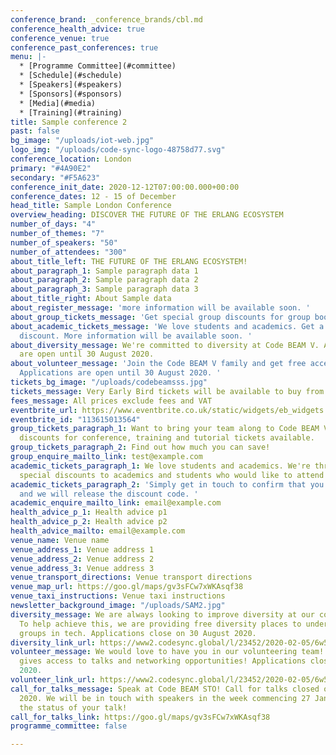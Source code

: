 ```yaml
---
conference_brand: _conference_brands/cbl.md
conference_health_advice: true
conference_venue: true
conference_past_conferences: true
menu: |-
  * [Programme Committee](#committee)
  * [Schedule](#schedule)
  * [Speakers](#speakers)
  * [Sponsors](#sponsors)
  * [Media](#media)
  * [Training](#training)
title: Sample conference 2
past: false
bg_image: "/uploads/iot-web.jpg"
logo_img: "/uploads/code-sync-logo-48758d77.svg"
conference_location: London
primary: "#4A90E2"
secondary: "#F5A623"
conference_init_date: 2020-12-12T07:00:00.000+00:00
conference_dates: 12 - 15 of December
head_title: Sample London Conference
overview_heading: DISCOVER THE FUTURE OF THE ERLANG ECOSYSTEM
number_of_days: "4"
number_of_themes: "7"
number_of_speakers: "50"
number_of_attendees: "300"
about_title_left: THE FUTURE OF THE ERLANG ECOSYSTEM!
about_paragraph_1: Sample paragraph data 1
about_paragraph_2: Sample paragraph data 2
about_paragraph_3: Sample paragraph data 3
about_title_right: About Sample data
about_register_message: 'more information will be available soon. '
about_group_tickets_message: 'Get special group discounts for group bookings. '
about_academic_tickets_message: 'We love students and academics. Get a special academic
  discount. More information will be available soon. '
about_diversity_message: We're committed to diversity at Code BEAM V. Applications
  are open until 30 August 2020.
about_volunteer_message: 'Join the Code BEAM V family and get free access to the conference!
  Applications are open until 30 August 2020. '
tickets_bg_image: "/uploads/codebeamsss.jpg"
tickets_message: Very Early Bird tickets will be available to buy from 28 Nov.
fees_message: All prices exclude fees and VAT
eventbrite_url: https://www.eventbrite.co.uk/static/widgets/eb_widgets.js
eventbrite_id: "113615013564"
group_tickets_paragraph_1: Want to bring your team along to Code BEAM V? We have group
  discounts for conference, training and tutorial tickets available.
group_tickets_paragraph_2: Find out how much you can save!
group_enquire_mailto_link: test@example.com
academic_tickets_paragraph_1: We love students and academics. We're thrilled to offer
  special discounts to academics and students who would like to attend Code BEAM V.
academic_tickets_paragraph_2: 'Simply get in touch to confirm that you''re a student/academic
  and we will release the discount code. '
academic_enquire_mailto_link: email@example.com
health_advice_p_1: Health advice p1
health_advice_p_2: Health advice p2
health_advice_mailto: email@example.com
venue_name: Venue name
venue_address_1: Venue address 1
venue_address_2: Venue address 2
venue_address_3: Venue address 3
venue_transport_directions: Venue transport directions
venue_map_url: https://goo.gl/maps/gv3sFCw7xWKAsqf38
venue_taxi_instructions: Venue taxi instructions
newsletter_background_image: "/uploads/SAM2.jpg"
diversity_message: We are always looking to improve diversity at our conferences.
  To help achieve this, we are providing free diversity places to under-represented
  groups in tech. Applications close on 30 August 2020.
diversity_link_url: https://www2.codesync.global/l/23452/2020-02-05/6w586v
volunteer_message: We would love to have you in our volunteering team! Helping out
  gives access to talks and networking opportunities! Applications close on 30 August
  2020.
volunteer_link_url: https://www2.codesync.global/l/23452/2020-02-05/6w586s
call_for_talks_message: Speak at Code BEAM STO! Call for talks closed on 17 January
  2020. We will be in touch with speakers in the week commencing 27 January about
  the status of your talk!
call_for_talks_link: https://goo.gl/maps/gv3sFCw7xWKAsqf38
programme_committee: false

---
```

